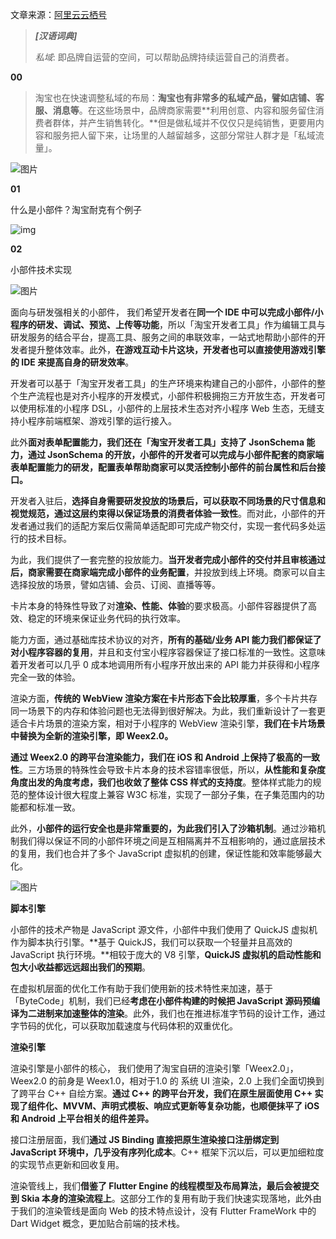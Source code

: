 文章来源：[阿里云云栖号](https://mp.weixin.qq.com/s/RsC1GIFwrEAs90u9deN0rA)

> **_[汉语词典]_**
>
> _私域_: 即品牌自运营的空间，可以帮助品牌持续运营自己的消费者。

**00**

> 淘宝也在快速调整私域的布局：**淘宝也有非常多的私域产品，譬如店铺、客服、消息等**。在这些场景中，品牌商家需要**利用创意、内容和服务留住消费者群体，并产生销售转化。**但是做私域并不仅仅只是纯销售，更要用内容和服务把人留下来，让场里的人越留越多，这部分常驻人群才是「私域流量」。

![图片](/api/file/image/ln/640)

**01**

什么是小部件？淘宝耐克有个例子

![img](/api/file/image/ln/640-16272793246492)

**02**

小部件技术实现

![图片](/api/file/image/ln/640-16272794942404)

面向与研发强相关的小部件， 我们希望开发者在**同一个 IDE 中可以完成小部件/小程序的研发、调试、预览、上传等功能**，所以「淘宝开发者工具」作为编辑工具与研发服务的结合平台，提高工具、服务之间的串联效率，一站式地帮助小部件的开发者提升整体效率。此外，**在游戏互动卡片这块，开发者也可以直接使用游戏引擎的 IDE 来提高自身的研发效率**。

开发者可以基于「淘宝开发者工具」的生产环境来构建自己的小部件，小部件的整个生产流程也是对齐小程序的开发模式，小部件积极拥抱三方开放生态，开发者可以使用标准的小程序 DSL，小部件的上层技术生态对齐小程序 Web 生态，无缝支持小程序前端框架、游戏引擎的运行接入。

此外**面对表单配置能力，我们还在「淘宝开发者工具」支持了 JsonSchema 能力，通过 JsonSchema 的开放，小部件的开发者可以完成与小部件配套的商家端表单配置能力的研发，配置表单帮助商家可以灵活控制小部件的前台属性和后台接口。**

开发者入驻后，**选择自身需要研发投放的场景后，可以获取不同场景的尺寸信息和视觉规范，通过这层约束得以保证场景的消费者体验一致性**。而对此，小部件的开发者通过我们的适配方案后仅需简单适配即可完成产物交付，实现一套代码多处运行的技术目标。

为此，我们提供了一套完整的投放能力。**当开发者完成小部件的交付并且审核通过后，商家需要在商家端完成小部件的业务配置**，并投放到线上环境。商家可以自主选择投放的场景，譬如店铺、会员、订阅、直播等等。

卡片本身的特殊性导致了对**渲染、性能、体验**的要求极高。小部件容器提供了高效、稳定的环境来保证业务代码的执行效率。

能力方面，通过基础库技术协议的对齐，**所有的基础/业务 API 能力我们都保证了对小程序容器的复用**，并且和支付宝小程序容器保证了接口标准的一致性。这意味着开发者可以几乎 0 成本地调用所有小程序开放出来的 API 能力并获得和小程序完全一致的体验。

渲染方面，**传统的 WebView 渲染方案在卡片形态下会比较厚重**，多个卡片共存同一场景下的内存和体验问题也无法得到很好解决。为此，我们重新设计了一套更适合卡片场景的渲染方案，相对于小程序的 WebView 渲染引擎，**我们在卡片场景中替换为全新的渲染引擎，即 Weex2.0。**

**通过 Weex2.0 的跨平台渲染能力，我们在 iOS 和 Android 上保持了极高的一致性**。三方场景的特殊性会导致卡片本身的技术容错率很低，所以，**从性能和复杂度角度出发的角度考虑，我们也收敛了整体 CSS 样式的支持度**。整体样式能力的规范的整体设计很大程度上兼容 W3C 标准，实现了一部分子集，在子集范围内的功能都和标准一致。

此外，**小部件的运行安全也是非常重要的，为此我们引入了沙箱机制**。通过沙箱机制我们得以保证不同的小部件环境之间是互相隔离并不互相影响的，通过底层技术的复用，我们也合并了多个 JavaScript 虚拟机的创建，保证性能和效率能够最大化。

![图片](/api/file/image/ln/640-16272798780296)

**脚本引擎**

小部件的技术产物是 JavaScript 源文件，小部件中我们使用了 QuickJS 虚拟机作为脚本执行引擎。**基于 QuickJS，我们可以获取一个轻量并且高效的 JavaScript 执行环境。**相较于庞大的 V8 引擎，**QuickJS 虚拟机的启动性能和包大小收益都远远超出我们的预期**。

在虚拟机层面的优化工作有助于我们使用新的技术特性来加速，基于「ByteCode」机制，我们已经**考虑在小部件构建的时候把 JavaScript 源码预编译为二进制来加速整体的渲染**。此外，我们也在推进标准字节码的设计工作，通过字节码的优化，可以获取加载速度与代码体积的双重优化。

**渲染引擎**

渲染引擎是小部件的核心， 我们使用了淘宝自研的渲染引擎「Weex2.0」，Weex2.0 的前身是 Weex1.0，相对于1.0 的 系统 UI 渲染，2.0 上我们全面切换到了跨平台 C++ 自绘方案。**通过 C++ 的跨平台开发，我们在原生层面使用 C++ 实现了组件化、MVVM、声明式模板、响应式更新等复杂功能，也顺便抹平了 iOS 和 Android 上平台相关的组件差异。**

接口注册层面，我们**通过 JS Binding 直接把原生渲染接口注册绑定到 JavaScript 环境中，几乎没有序列化成本**。C++ 框架下沉以后，可以更加细粒度的实现节点更新和回收复用。

渲染管线上，我们**借鉴了 Flutter Engine 的线程模型及布局算法，最后会被提交到 Skia 本身的渲染流程上**。这部分工作的复用有助于我们快速实现落地，此外由于我们的渲染管线是面向 Web 的技术特点设计，没有 Flutter FrameWork 中的 Dart Widget 概念，更加贴合前端的技术栈。

